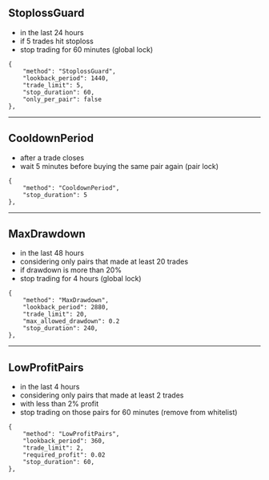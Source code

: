 ## StoplossGuard
- in the last 24 hours
- if 5 trades hit stoploss
- stop trading for 60 minutes (global lock)
```
{
    "method": "StoplossGuard",
    "lookback_period": 1440,
    "trade_limit": 5,
    "stop_duration": 60,
    "only_per_pair": false
},
```
---
## CooldownPeriod
- after a trade closes
- wait 5 minutes before buying the same pair again (pair lock)
```
{
    "method": "CooldownPeriod",
    "stop_duration": 5
},
```
---
## MaxDrawdown
- in the last 48 hours
- considering only pairs that made at least 20 trades
- if drawdown is more than 20%
- stop trading for 4 hours (global lock)
```
{
    "method": "MaxDrawdown",
    "lookback_period": 2880,
    "trade_limit": 20,
    "max_allowed_drawdown": 0.2
    "stop_duration": 240,
},
```
---
## LowProfitPairs
- in the last 4 hours
- considering only pairs that made at least 2 trades
- with less than 2% profit
- stop trading on those pairs for 60 minutes (remove from whitelist)
```
{
    "method": "LowProfitPairs",
    "lookback_period": 360,
    "trade_limit": 2,
    "required_profit": 0.02
    "stop_duration": 60,
},
```

